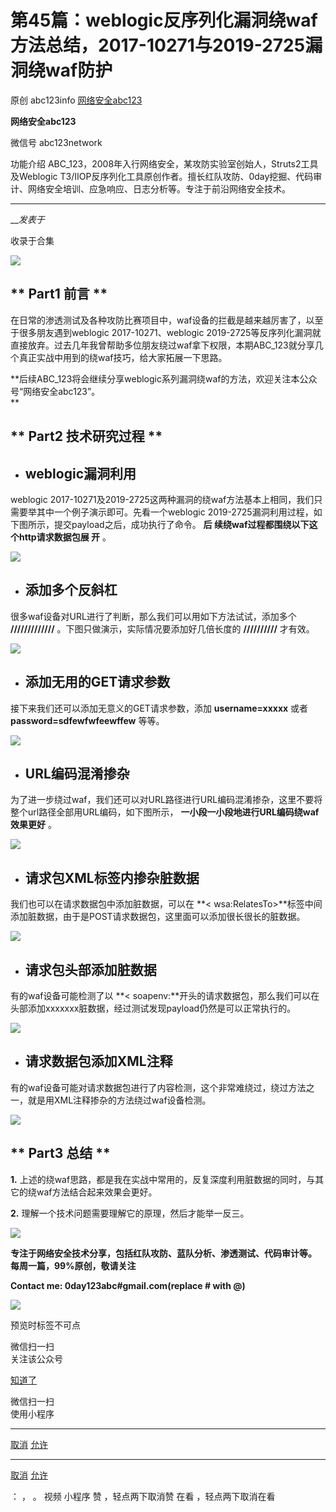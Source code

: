 #  第45篇：weblogic反序列化漏洞绕waf方法总结，2017-10271与2019-2725漏洞绕waf防护

原创 abc123info [ 网络安全abc123 ](javascript:void\(0\);)

**网络安全abc123** ![]()

微信号 abc123network

功能介绍 ABC_123，2008年入行网络安全，某攻防实验室创始人，Struts2工具及Weblogic
T3/IIOP反序列化工具原创作者。擅长红队攻防、0day挖掘、代码审计、网络安全培训、应急响应、日志分析等。专注于前沿网络安全技术。

____

___发表于_

收录于合集

![](http://hk-proxy.gitwarp.com/https://raw.githubusercontent.com/tuchuang9/tc1/refs/heads/main/public/20230108221849.png)

## **  Part1 前言 **

在日常的渗透测试及各种攻防比赛项目中，waf设备的拦截是越来越厉害了，以至于很多朋友遇到weblogic 2017-10271、weblogic
2019-2725等反序列化漏洞就直接放弃。过去几年我曾帮助多位朋友绕过waf拿下权限，本期ABC_123就分享几个真正实战中用到的绕waf技巧，给大家拓展一下思路。

 **后续ABC_123将会继续分享weblogic系列漏洞绕waf的方法，欢迎关注本公众号“网络安全abc123”。  
**

  

##  **  Part2 技术研究过程 **

  * ##  **weblogic漏洞利用**

weblogic 2017-10271及2019-2725这两种漏洞的绕waf方法基本上相同，我们只需要举其中一个例子演示即可。先看一个weblogic
2019-2725漏洞利用过程，如下图所示，提交payload之后，成功执行了命令。 **后 续绕waf过程都围绕以下这个http请求数据包展
**开**** 。

![](http://hk-proxy.gitwarp.com/https://raw.githubusercontent.com/tuchuang9/tc1/refs/heads/main/public/20230108221905.png)

  

  * ##  **添加多个反斜杠**

很多waf设备对URL进行了判断，那么我们可以用如下方法试试，添加多个 **/////////////** 。下图只做演示，实际情况要添加好几倍长度的
**//////////** 才有效。

![](http://hk-proxy.gitwarp.com/https://raw.githubusercontent.com/tuchuang9/tc1/refs/heads/main/public/20230108221907.png)

  

  * ##  **添加无用的GET请求参数**

接下来我们还可以添加无意义的GET请求参数，添加 **username=xxxxx** 或者 **password=sdfewfwfeewffew**
等等。

![](http://hk-proxy.gitwarp.com/https://raw.githubusercontent.com/tuchuang9/tc1/refs/heads/main/public/20230108221909.png)

  

  * ##  **URL编码混淆掺杂**

为了进一步绕过waf，我们还可以对URL路径进行URL编码混淆掺杂，这里不要将整个url路径全部用URL编码，如下图所示，
**一小段一小段地进行URL编码绕waf效果更好** 。

![](http://hk-proxy.gitwarp.com/https://raw.githubusercontent.com/tuchuang9/tc1/refs/heads/main/public/20230108221911.png)

  

  * ##  **请求包XML标签内掺杂脏数据**

我们也可以在请求数据包中添加脏数据，可以在 **<
wsa:RelatesTo>**标签中间添加脏数据，由于是POST请求数据包，这里面可以添加很长很长的脏数据。

![](http://hk-proxy.gitwarp.com/https://raw.githubusercontent.com/tuchuang9/tc1/refs/heads/main/public/20230108221913.png)

  

  * ##  **请求包头部添加脏数据**

有的waf设备可能检测了以 **<
soapenv:**开头的请求数据包，那么我们可以在头部添加xxxxxxx脏数据，经过测试发现payload仍然是可以正常执行的。

![](http://hk-proxy.gitwarp.com/https://raw.githubusercontent.com/tuchuang9/tc1/refs/heads/main/public/20230108221914.png)

  

  * ##  **请求数据包添加XML注释**

有的waf设备可能对请求数据包进行了内容检测，这个非常难绕过，绕过方法之一，就是用XML注释掺杂的方法绕过waf设备检测。

![](http://hk-proxy.gitwarp.com/https://raw.githubusercontent.com/tuchuang9/tc1/refs/heads/main/public/20230108221915.png)

  

##  **  Part3 总结 **

 **1.**    上述的绕waf思路，都是我在实战中常用的，反复深度利用脏数据的同时，与其它的绕waf方法结合起来效果会更好。

 **2.**   理解一个技术问题需要理解它的原理，然后才能举一反三。

  

![](http://hk-proxy.gitwarp.com/https://raw.githubusercontent.com/tuchuang9/tc1/refs/heads/main/public/20230108221917.png)

 **专注于网络安全技术分享，包括红队攻防、蓝队分析、渗透测试、代码审计等。 每周一篇，99%原创，敬请关注**

 **Contact me: 0day123abc#gmail.com(replace # with @)**

![](http://hk-proxy.gitwarp.com/https://raw.githubusercontent.com/tuchuang9/tc1/refs/heads/main/public/20230108221918.png)

  

预览时标签不可点

微信扫一扫  
关注该公众号

[知道了](javascript:;)

微信扫一扫  
使用小程序

****

[取消](javascript:void\(0\);) [允许](javascript:void\(0\);)

****

[取消](javascript:void\(0\);) [允许](javascript:void\(0\);)

： ， 。   视频 小程序 赞 ，轻点两下取消赞 在看 ，轻点两下取消在看

